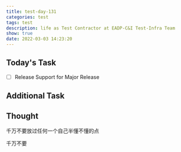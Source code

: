```yaml
---
title: test-day-131
categories: test
tags: test
description: life as Test Contractor at EADP-C&I Test-Infra Team
show: true
date: 2022-03-03 14:23:20
---
```

## Today's Task
- [ ] Release Support for Major Release

## Additional Task 

## Thought

千万不要放过任何一个自己半懂不懂的点

千万不要
